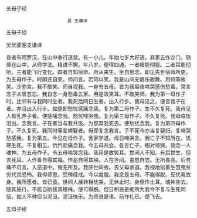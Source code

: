   五母子经  

                        　　吴 支谦译  

五母子经  

吴优婆塞支谦译  

昔者有阿罗汉。在山中奉行道禁。有一小儿。年始七岁大好道。弃家去作沙门。随师在山中。从师学法。精进不懈。年八岁。便得四通。一者眼能彻视。二者耳能彻听。三者能飞行变化。四者自知宿命。所从来生。坐自思念。即见先世宿命所更。为五母作子。时即还自笑。师问言。若何以笑。我是山间无倡乐歌舞。用何等故笑。沙弥言。我不敢笑。师自视我。一身有五母。皆为我昼夜啼哭感伤愁毒。常言念子未曾忽忘。我自念一身愁毒五家。用是故笑耳。不敢笑师。我为第一母作子时。比邻有与我同时生者。我死后同日生者。出入行步。我母见之。便言我子在者。亦当出入行步。如是即愁忧感痛念我。复为第二母作子。生不久复死。我母见人有乳养子者。便感痛念我。愁忧啼哭我。复为第三母作子。不久复死。我母临饭泪出。念我言。子在者当与我共饭。为那弃我死去。便愁忧念我。复为第四母作子。不久复死。我同时等辈娉娶者。母即复念我言。子不死今亦当复娶妇。复啼哭愁感我。复为第五。今见在母作子。舍家学道。母日啼哭言。我亡子不知所在。饥寒生死。不复相见。忼忾悲痛念我。今五母共会。各言亡子。相对啼哭。我念一人魂神。为五母作子。令五母啼哭念我。我用是故笑耳。世间人不知。有后世生。但言死耳。人作善自得其福。作恶自得其殃。人在世间。喜怒自恣。无所畏恶。后苦痛不可言。入恶道中。悔无所及。我厌世间故。去父母求道。我视地狱畜生饿鬼贫穷代其恐怖。我得师恩。受佛经戒。今以度脱。我念是五母。不能得脱。反忧我故身。我所愿者。皆已竟。世间人展转相忧哭。无休止时。身但作土耳。魂神空去。随其施行。不能自断拔其根株。便可得脱。但日积恶是痴所为我今不复与生死同伍。如人不种但当泥洹。泥洹快乐。为师说是语。前作礼已。便飞去。  

五母子经  

